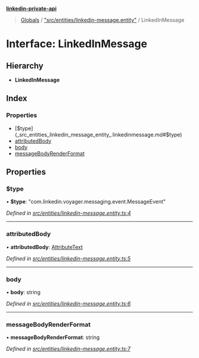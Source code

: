**[linkedin-private-api](../README.md)**

> [Globals](../globals.md) / ["src/entities/linkedin-message.entity"](../modules/_src_entities_linkedin_message_entity_.md) / LinkedInMessage

# Interface: LinkedInMessage

## Hierarchy

- **LinkedInMessage**

## Index

### Properties

- [$type](_src_entities_linkedin_message_entity_.linkedinmessage.md#$type)
- [attributedBody](_src_entities_linkedin_message_entity_.linkedinmessage.md#attributedbody)
- [body](_src_entities_linkedin_message_entity_.linkedinmessage.md#body)
- [messageBodyRenderFormat](_src_entities_linkedin_message_entity_.linkedinmessage.md#messagebodyrenderformat)

## Properties

### $type

• **$type**: \"com.linkedin.voyager.messaging.event.MessageEvent\"

_Defined in [src/entities/linkedin-message.entity.ts:4](https://github.com/eilonmore/linkedin-private-api/blob/84c9c15/src/entities/linkedin-message.entity.ts#L4)_

---

### attributedBody

• **attributedBody**: [AttributeText](_src_entities_linkedin_attribute_text_entity_.attributetext.md)

_Defined in [src/entities/linkedin-message.entity.ts:5](https://github.com/eilonmore/linkedin-private-api/blob/84c9c15/src/entities/linkedin-message.entity.ts#L5)_

---

### body

• **body**: string

_Defined in [src/entities/linkedin-message.entity.ts:6](https://github.com/eilonmore/linkedin-private-api/blob/84c9c15/src/entities/linkedin-message.entity.ts#L6)_

---

### messageBodyRenderFormat

• **messageBodyRenderFormat**: string

_Defined in [src/entities/linkedin-message.entity.ts:7](https://github.com/eilonmore/linkedin-private-api/blob/84c9c15/src/entities/linkedin-message.entity.ts#L7)_
